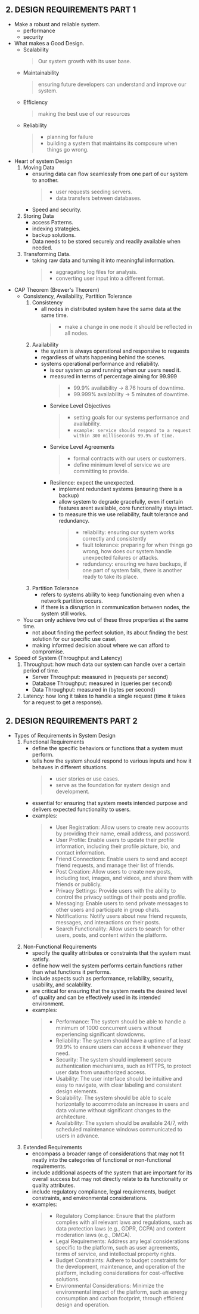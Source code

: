 **2. DESIGN REQUIREMENTS PART 1**
------------------------------------------------------------
* Make a robust and reliable system.
    - performance
    - security
* What makes a Good Design.
    - Scalability
        > Our system growth with its user base.
    - Maintainability
        > ensuring future developers can understand and improve our system.
    - Efficiency
        > making the best use of our resources
    - Reliability
        >* planning for failure
        >* building a system that maintains its composure when things go wrong.
* Heart of system Design
    1. Moving Data
        * ensuring data can flow seamlessly from one part of our system to another.
            >* user requests seeding servers.
            >* data transfers between databases.
        * Speed and security.
    2. Storing Data
        * access Patterns.
        * indexing strategies.
        * backup solutions.
        * Data needs to be stored securely and readily available when needed.
    3. Transforming Data.
        * taking raw data and turning it into meaningful information.
            >* aggragating log files for analysis.
            >* converting user input into a different format.
* CAP Theorem (Brewer's Theorem)
    - Consistency, Availability, Partition Tolerance
        1. Consistency
            * all nodes in distributed system have the same data at the same time.
                >* make a change in one node it should be reflected in all nodes. 
        2. Availability
            * the system is always operational and responsive to requests 
            * regardless of whats happening behind the scenes.
            * systems operational performance and reliability.
                - is our system up and running when our users need it.
                - measured in terms of percentage aiming for 99.999
                    >* 99.9% availability   -> 8.76 hours of downtime.
                    >* 99.999% availability -> 5 minutes of downtime.
                - Service Level Objectives
                    >* setting goals for our systems performance and availability.
                    >* `example: service should respond to a request within 300 milliseconds 99.9% of time.` 
                - Service Level Agreements
                    >* formal contracts with our users or customers.
                    >* define minimum level of service we are committing to provide.
                - Resilence: expect the unexpected.
                    * implement redundant systems (ensuring there is a backup)
                    * allow system to degrade gracefully, even if certain features arent available, core functionality stays intact.
                    * to measure this we use reliability, fault tolerance and redundancy.
                        >* reliability: ensuring our system works correctly and consistently
                        >* fault tolerance: preparing for when things go wrong, how does our system handle unexpected failures or attacks.
                        >* redundancy: ensuring we have backups, if one part of system fails, there is another ready to take its place.
        3. Partition Tolerance
            * refers to systems ability to keep functionaing even when a network partition occurs.
            * if there is a disruption in communication between nodes, the system still works.
    - You can only achieve two out of these three properties at the same time.
        - not about finding the perfect solution, its about finding the best solution for our specific use case\
        - making informed decision about where we can afford to compromise.
* Speed of System (Throughput and Latency)
    1. Throughput: how much data our system can handle over a certain period of time.
        - Server Throughput:   measured in (requests per second)
        - Database Throughput: measured in (queries per second)
        - Data Throughput:     measured in (bytes per second) 
    2. Latency: how long it takes to handle a single request (time it takes for a request to get a response).

**2. DESIGN REQUIREMENTS PART 2**
------------------------------------------------------------
* Types of Requirements in System Design
    1. Functional Requirements
        - define the specific behaviors or functions that a system must perform.
        - tells how the system should respond to various inputs and how it behaves in different situations.
            >* user stories or use cases.
            >* serve as the foundation for system design and development.
        - essential for ensuring that system meets intended purpose and delivers expected functionality to users.
        - examples:
            >* User Registration: Allow users to create new accounts by providing their name, email address, and password.
            >* User Profile: Enable users to update their profile information, including their profile picture, bio, and contact information.
            >* Friend Connections: Enable users to send and accept friend requests, and manage their list of friends.
            >* Post Creation: Allow users to create new posts, including text, images, and videos, and share them with friends or publicly.
            >* Privacy Settings: Provide users with the ability to control the privacy settings of their posts and profile.
            >* Messaging: Enable users to send private messages to other users and participate in group chats.
            >* Notifications: Notify users about new friend requests, messages, and interactions on their posts.
            >* Search Functionality: Allow users to search for other users, posts, and content within the platform.
    2. Non-Functional Requirements
        - specify the quality attributes or constraints that the system must satisfy.
        - define how well the system performs certain functions rather than what functions it performs.
        - include aspects such as performance, reliability, security, usability, and scalability.
        - are critical for ensuring that the system meets the desired level of quality and can be effectively used in its intended environment.
        - examples:
            >* Performance: The system should be able to handle a minimum of 1000 concurrent users without experiencing significant slowdowns.
            >* Reliability: The system should have a uptime of at least 99.9% to ensure users can access it whenever they need.
            >* Security: The system should implement secure authentication mechanisms, such as HTTPS, to protect user data from unauthorized access.
            >* Usability: The user interface should be intuitive and easy to navigate, with clear labeling and consistent design elements.
            >* Scalability: The system should be able to scale horizontally to accommodate an increase in users and data volume without significant changes to the architecture.
            >* Availability: The system should be available 24/7, with scheduled maintenance windows communicated to users in advance.
    3. Extended Requirements
        -  encompass a broader range of considerations that may not fit neatly into the categories of functional or non-functional requirements.
        - include additional aspects of the system that are important for its overall success but may not directly relate to its functionality or quality attributes.
        - include regulatory compliance, legal requirements, budget constraints, and environmental considerations.
        - examples:
            >* Regulatory Compliance: Ensure that the platform complies with all relevant laws and regulations, such as data protection laws (e.g., GDPR, CCPA) and content moderation laws (e.g., DMCA).
            >* Legal Requirements: Address any legal considerations specific to the platform, such as user agreements, terms of service, and intellectual property rights.
            >* Budget Constraints: Adhere to budget constraints for the development, maintenance, and operation of the platform, including considerations for cost-effective solutions.
            >* Environmental Considerations: Minimize the environmental impact of the platform, such as energy consumption and carbon footprint, through efficient design and operation.